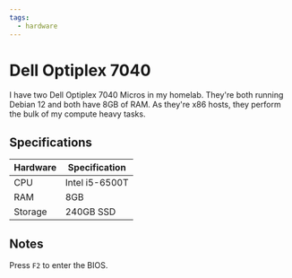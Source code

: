 ```yaml
---
tags:
  - hardware
---
```

# Dell Optiplex 7040

I have two Dell Optiplex 7040 Micros in my homelab. They're both running Debian 12 and both have 8GB of RAM. As they're x86 hosts, they perform the bulk of my compute heavy tasks.

## Specifications

| Hardware | Specification  |
| -------- | -------------- |
| CPU      | Intel i5-6500T |
| RAM      | 8GB            |
| Storage  | 240GB SSD      |

## Notes

Press `F2` to enter the BIOS.
